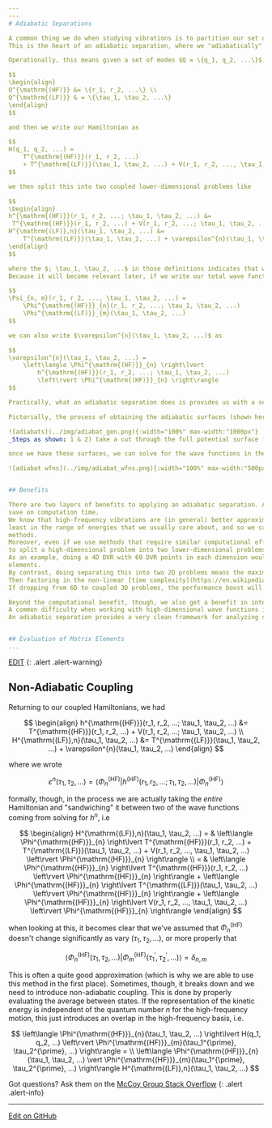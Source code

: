 ```yaml
---
---
# Adiabatic Separations

A common thing we do when studying vibrations is to partition our set of vibrations into high-frequency and low-frequency modes.
This is the heart of an adiabatic separation, where we "adiabatically" (from Greek for _without crossing_) separate the high-frequency modes from the low-frequency ones.

Operationally, this means given a set of modes $Q = \{q_1, q_2, ...\}$, we split this into a high- and low-frequency subset as $Q = Q^{\mathrm{(HF)}} \cup Q^{\mathrm{(LF)}}$ and say

$$
\begin{align}
Q^{\mathrm{(HF)}} &= \{r_1, r_2, ...\} \\ 
Q^{\mathrm{(LF)}} & = \{\tau_1, \tau_2, ...\}
\end{align}
$$

and then we write our Hamiltonian as

$$
H(q_1, q_2, ...) = 
    T^{\mathrm{(HF)}}(r_1, r_2, ...) 
    + T^{\mathrm{(LF)}}(\tau_1, \tau_2, ...) + V(r_1, r_2, ..., \tau_1, \tau_2, ...)
$$

we then split this into two coupled lower-dimensional problems like

$$
\begin{align}
h^{\mathrm{(HF)}}(r_1, r_2, ...; \tau_1, \tau_2, ...) &= 
 T^{\mathrm{(HF)}}(r_1, r_2, ...) + V(r_1, r_2, ...; \tau_1, \tau_2, ...) \\
H^{\mathrm{(LF)},n}(\tau_1, \tau_2, ...) &= 
    T^{\mathrm{(LF)}}(\tau_1, \tau_2, ...) + \varepsilon^{n}(\tau_1, \tau_2, ...)
\end{align}
$$

where the $; \tau_1, \tau_2, ...$ in those definitions indicates that we treat those coordinates as fixed and $\varepsilon^{n}(\tau_1, \tau_2, ...)$ is the $n^{\mathrm{th}}$ energy from solving the Schrödinger equation for $h$.
Because it will become relevant later, if we write our total wave function as a product of a high-frequency mode wave function and low-frequency mode wave function

$$
\Psi_{n, m}(r_1, r_2, ..., \tau_1, \tau_2, ...) = 
    \Phi^{\mathrm{(HF)}}_{n}(r_1, r_2, ...; \tau_1, \tau_2, ...)
    \Phi^{\mathrm{(LF)}}_{m}(\tau_1, \tau_2, ...)
$$

we can also write $\varepsilon^{n}(\tau_1, \tau_2, ...)$ as

$$
\varepsilon^{n}(\tau_1, \tau_2, ...) = 
    \left\langle \Phi^{\mathrm{(HF)}}_{n} \right\lvert 
        h^{\mathrm{(HF)}}(r_1, r_2, ...; \tau_1, \tau_2, ...) 
        \left\rvert \Phi^{\mathrm{(HF)}}_{n} \right\rangle
$$

Practically, what an adiabatic separation does is provides us with a set of effective, _adiabatic_ potential energy surfaces which we can use for solving for wave functions and energies in the low-frequency modes, given some number of quanta of excitation in the high-frequency modes.

Pictorially, the process of obtaining the adiabatic surfaces (shown here for _t-butyl hydrogen peroxide_) looks something like this

![adiabats](../img/adiabat_gen.png){:width="100%" max-width:"1000px"}
_Steps as shown: 1 & 2) take a cut through the full potential surface for a fixed value of the low-frequency coordiante 3) solve for energies and wave functions in high-frequency modes 4) create surfaces for different levels of high-frequency excitation_

once we have these surfaces, we can solve for the wave functions in the low-frequency modes, giving us low-frequency wave functions parametrized by some quanta of high-frequency excitation

![adiabat wfns](../img/adiabat_wfns.png){:width="100%" max-width:"500px"}


## Benefits

There are two layers of benefits to applying an adiabatic separation. As an initial, somewhat lesser benefit, it can help us
save on computation time.
We know that high-frequency vibrations are (in general) better approximated by a harmonic potential than low-frequency ones, at 
least in the range of energies that we usually care about, and so we can often treat them with less computationally intensive 
methods.
Moreover, even if we use methods that require similar computational effort for our high- and low-frequency modes, if we're able
to split a high-dimensional problem into two lower-dimensional problems, we can get a dramatic benefit.
As an example, doing a 4D DVR with 60 DVR points in each dimension would require us to store a matrix with $60^{2*4} = 167961600000000$
elements.
By contrast, doing separating this into two 2D problems means the maximum matrix size we ever need to store is $60^{2*2} = 12960000$.
Then factoring in the non-linear [time complexity](https://en.wikipedia.org/wiki/Time_complexity) of getting eigenvalues and eigenvectors, even if we have to do many 2D calculations, we still get a performance boost over doing a single 4D calculation.
If dropping from 6D to coupled 3D problems, the performance boost will be even more significant.

Beyond the computational benefit, though, we also get a benefit in interpretation.
A common difficulty when working with high-dimensional wave functions is to extract the relevant information from them.
An adiabatic separation provides a very clean framework for analyzing such changes as it reduces the information in the high-dimensional space to a single energy and set of quantum numbers.


## Evaluation of Matrix Elements
...
```

[EDIT](https://github.com/McCoyGroup/References/edit/gh-pages/References/Basis%20Set%20Methods/AdiabaticSeparations.md)
{: .alert .alert-warning}

## Non-Adiabatic Coupling

Returning to our coupled Hamiltonians, we had

$$
\begin{align}
h^{\mathrm{(HF)}}(r_1, r_2, ...; \tau_1, \tau_2, ...) &= 
 T^{\mathrm{(HF)}}(r_1, r_2, ...) + V(r_1, r_2, ...; \tau_1, \tau_2, ...) \\
H^{\mathrm{(LF)},n}(\tau_1, \tau_2, ...) &= 
    T^{\mathrm{(LF)}}(\tau_1, \tau_2, ...) + \varepsilon^{n}(\tau_1, \tau_2, ...)
\end{align}
$$

where we wrote

$$
\varepsilon^{n}(\tau_1, \tau_2, ...) = 
    \left\langle \Phi^{\mathrm{(HF)}}_{n} \right\lvert 
        h^{\mathrm{(HF)}}(r_1, r_2, ...; \tau_1, \tau_2, ...) 
        \left\rvert \Phi^{\mathrm{(HF)}}_{n} \right\rangle
$$

formally, though, in the process we are actually taking the _entire_ Hamiltonian and "sandwiching" it between two of the wave functions coming from solving for $h^{n}$, i.e

$$
\begin{align}
H^{\mathrm{(LF)},n}(\tau_1, \tau_2, ...) = & 
    \left\langle \Phi^{\mathrm{(HF)}}_{n} \right\lvert
    T^{\mathrm{(HF)}}(r_1, r_2, ...) 
    + T^{\mathrm{(LF)}}(\tau_1, \tau_2, ...) + V(r_1, r_2, ..., \tau_1, \tau_2, ...)
    \left\rvert \Phi^{\mathrm{(HF)}}_{n} \right\rangle \\
     = & 
        \left\langle \Phi^{\mathrm{(HF)}}_{n} \right\lvert 
            T^{\mathrm{(HF)}}(r_1, r_2, ...)  
        \left\rvert \Phi^{\mathrm{(HF)}}_{n} \right\rangle + 
        \left\langle \Phi^{\mathrm{(HF)}}_{n} \right\lvert 
            T^{\mathrm{(LF)}}(\tau_1, \tau_2, ...)  
        \left\rvert \Phi^{\mathrm{(HF)}}_{n} \right\rangle + 
        \left\langle \Phi^{\mathrm{(HF)}}_{n} \right\lvert 
            V(r_1, r_2, ..., \tau_1, \tau_2, ...)
        \left\rvert \Phi^{\mathrm{(HF)}}_{n} \right\rangle
\end{align} 
$$

when looking at this, it becomes clear that we've assumed that $\Phi^{\mathrm{(HF)}}_{n}$ doesn't change significantly as vary $(\tau_1, \tau_2, ...)$, or more properly that

$$
\left\langle \Phi^{\mathrm{(HF)}}_{n}(\tau_1, \tau_2, ...)
    \vert \Phi^{\mathrm{(HF)}}_{m}(\tau_1^{\prime}, \tau_2^{\prime}, ...) \right\rangle = \delta_{n,m}
$$

This is often a quite good approximation (which is why we are able to use this method in the first place). Sometimes, though, it breaks down and we need to introduce non-adiabatic coupling.
This is done by properly evaluating the average between states.
If the representation of the kinetic energy is independent of the quantum number $n$ for the high-frequency motion, this just introduces an overlap in the high-frequency basis, i.e.

$$
\left\langle \Phi^{\mathrm{(HF)}}_{n}(\tau_1, \tau_2, ...) \right\lvert 
    H(q_1, q_2, ...)
\left\rvert \Phi^{\mathrm{(HF)}}_{m}(\tau_1^{\prime}, \tau_2^{\prime}, ...) \right\rangle
    = \\
    \left\langle \Phi^{\mathrm{(HF)}}_{n}(\tau_1, \tau_2, ...)
    \vert \Phi^{\mathrm{(HF)}}_{m}(\tau_1^{\prime}, \tau_2^{\prime}, ...) \right\rangle
     H^{\mathrm{(LF)},n}(\tau_1, \tau_2, ...) 
$$

Got questions? Ask them on the [McCoy Group Stack Overflow](https://stackoverflow.com/c/mccoygroup/questions/ask)
{: .alert .alert-info}

---

[Edit on GitHub](https://github.com/McCoyGroup/References/edit/gh-pages/References/Basis%20Set%20Methods/AdiabaticSeparations.md)